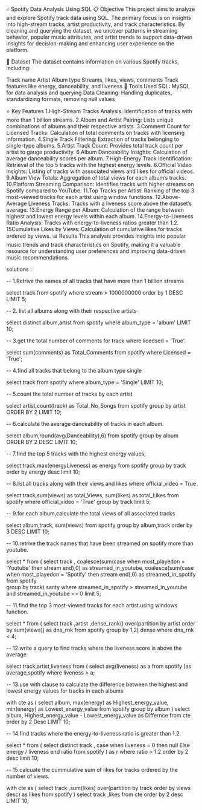 🎶 Spotify Data Analysis Using SQL
📋 Objective
This project aims to analyze and explore Spotify track data using SQL. The primary focus is on insights into high-stream tracks, artist productivity, and track characteristics. By cleaning and querying the dataset, we uncover patterns in streaming behavior, popular music attributes, and artist trends to support data-driven insights for decision-making and enhancing user experience on the platform.

📂 Dataset
The dataset contains information on various Spotify tracks, including:

Track name
Artist
Album type
Streams, likes, views, comments
Track features like energy, danceability, and liveness
🔧 Tools Used
SQL: MySQL for data analysis and querying
Data Cleaning: Handling duplicates, standardizing formats, removing null values

⭐ Key Features
1.High-Stream Tracks Analysis: Identification of tracks with more than 1 billion streams.
2.Album and Artist Pairing: Lists unique combinations of albums and their respective artists.
3.Comment Count for Licensed Tracks: Calculation of total comments on tracks with licensing information.
4.Single Track Filtering: Extraction of tracks belonging to single-type albums.
5.Artist Track Count: Provides total track count per artist to gauge productivity.
6.Album Danceability Insights: Calculation of average danceability scores per album.
7.High-Energy Track Identification: Retrieval of the top 5 tracks with the highest energy levels.
8.Official Video Insights: Listing of tracks with associated views and likes for official videos.
9.Album View Totals: Aggregation of total views for each album’s tracks.
10.Platform Streaming Comparison: Identifies tracks with higher streams on Spotify compared to YouTube.
11.Top Tracks per Artist: Ranking of the top 3 most-viewed tracks for each artist using window functions.
12.Above-Average Liveness Tracks: Tracks with a liveness score above the dataset’s average.
13.Energy Range per Album: Calculation of the range between highest and lowest energy levels within each album.
14.Energy-to-Liveness Ratio Analysis: Tracks with energy-to-liveness ratios greater than 1.2.
15Cumulative Likes by Views: Calculation of cumulative likes for tracks ordered by views.
📊 Results
This analysis provides insights into popular music trends and track characteristics on Spotify, 
making it a valuable resource for understanding user preferences and improving data-driven music recommendations.

solutions : 

-- 1.Retrive the names of all tracks that have more than 1 billion streams 

select track 
from spotify
where stream > 1000000000
order by 1 DESC
LIMIT 5;

-- 2. list all albums along with their respective artists

select distinct album,artist
from spotify
where album_type = 'album'
LIMIT 10;

-- 3.get the total number of comments for track where licedsed = 'True'.

select sum(comments) as Total_Comments
from spotify
where Licensed = 'True';

-- 4.find all tracks that belong to the album type single

select track
from spotify
where album_type = 'Single'
LIMIT 10;

-- 5.count the total number of tracks by each artist

select artist,count(track) as Total_No_Songs
from spotify
group by artist
ORDER BY 2
LIMIT 10;

-- 6.calculate the average danceability of tracks in each album.

select album,round(avg(Danceability),6)
from spotify
group by album
ORDER BY 2 DESC
LIMIT 10;

-- 7.find the top 5 tracks with the highest energy values;

select track,max(energyLiveness) as energy
from spotify
group by track
order by energy desc
limit 10;

-- 8.list all tracks along with their views and likes where official_video = True 

select track,sum(views) as total_Views,
	   sum(likes) as total_Likes
from spotify
where official_video = 'True'
group by track
limit 5;

-- 9.for each album,calculate the total views of all associated tracks

select album,track, sum(views)
from spotify
group by album,track
order by 3 DESC
LIMIT 10;

-- 10.retrive the track names that have been streamed on spotify more than youtube.

select * from (
select track ,
coalesce(sum(case when most_playedon = 'Youtube' then stream end),0) as streamed_in_youtube,
coalesce(sum(case when most_playedon = 'Spotify' then stream end),0) as streamed_in_spotify
from spotify  
group by track) santy
where streamed_in_spotify > streamed_in_youtube and streamed_in_youtube <> 0
limit 5;

-- 11.find the top 3 most-viewed tracks for each artist using windows function.

select * from (
select track 
,artist
,dense_rank() over(partition by artist order by sum(views)) as dns_rnk
from spotify 
group by 1,2) dense
where dns_rnk < 4;

-- 12.write a query to find tracks where the liveness score is above the average 

select track,artist,liveness from
(
select avg(liveness) as a
from spotify 
)as average,spotify
where liveness > a;

-- 13.use with clause to calculate the difference between the highest and lowest energy values for tracks in each albums

with cte as 
( 
select album,
	max(energy) as Highest_energy_value,
	min(energy) as Lowest_energy_value 
    from spotify 
group by album
)
select album,
	   Highest_energy_value - Lowest_energy_value as Differnce 
from cte
order by 2 Desc
LIMIT 10;

-- 14.find tracks where the energy-to-liveness ratio is greater than 1.2.

select * from (
select distinct track ,
	   case when liveness = 0 then null 
	   Else energy / liveness end ratio
from spotify ) as r
where ratio > 1.2
order by 2 desc
limit 10;       


-- 15 calcuate the cummulative sum of likes for tracks ordered by the number of views.

with cte as
(
select track
,sum(likes) over(partition by track 
                 order by views desc) as likes
from spotify
)
select track ,likes
from cte
order by 2 desc
LIMIT 10;
















